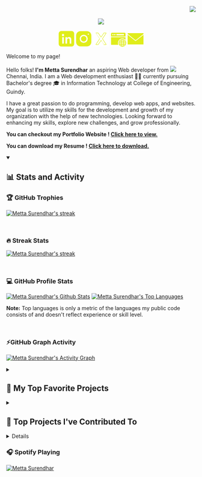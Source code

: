 <p align="right">
    <img src="https://komarev.com/ghpvc/?username=mettasurendhar&abbreviated=true&label=Profile+Views&color=yellow" />
</p>


<p align="center">
    <img src="https://readme-typing-svg.herokuapp.com/?font=Righteous&color=fffc9e&size=38&center=true&vCenter=true&width=500&height=70&duration=3000&pause=1000&lines=Hi+There!+👋;+I'm+Metta+Surendhar;+FullStack+Web+Developer+🧑‍💻;" />
</p>

<p align="center"> 
 <a href="https://www.linkedin.com/in/metta-surendhar/"><img width=42 height=42 src="https://github.com/MettaSurendhar/MettaSurendhar/blob/main/images/icons8-linkedin-50.png" /></a>
 <a href="https://instagram.com/metta_surendhar?igshid=ZDdkNTZiNTM="><img width=42 height=42 src="https://github.com/MettaSurendhar/MettaSurendhar/blob/main/images/icons8-instagram-50.png" /></a>
 <a href="https://x.com/metta_surendhar/"><img width=42 height=42 src="https://github.com/MettaSurendhar/MettaSurendhar/blob/main/images/icons8-x-80.png" /></a>
 <a href="https://mettasurendhar.github.io/Metta_Portfolio"><img width=42 height=42 src="https://github.com/MettaSurendhar/MettaSurendhar/blob/main/images/icons8-website-50.png" /></a>
 <a href="mailto:msurendhar8815@gmail.com"><img width=42 height=42 src="https://github.com/MettaSurendhar/MettaSurendhar/blob/main/images/icons8-mail-50.png" /></a>
</p>

<p>Welcome to my page!</br></br> Hello folks! <b>I'm Metta Surendhar</b> an aspiring Web developer from <img src="https://cdn-icons-png.flaticon.com/512/197/197419.png" width="13"/> Chennai, India. I am a Web development enthusiast 🧑‍💻 currently pursuing Bachelor's degree 🎓 in Information Technology at College of Engineering, Guindy.

I have a great passion to do programming, develop web apps, and websites. My goal is to utilize my skills for the development and growth of my organization with the help of new technologies. Looking forward to enhancing my skills, explore new challenges, and grow professionally.

</p>

<b> You can checkout my Portfolio Website ! <a target="_blank" href="https://mettasurendhar.github.io/Metta_Portfolio/">Click here to view. </a> </b>

<b> You can download my Resume ! <a target="_blank" href="https://github.com/MettaSurendhar/MettaSurendhar/releases/download/v2.0.0/Metta.s.Resume-3.pdf">Click here to download. </a> </b>

<details open > 
  <summary><h2>📊 Stats and Activity</h2></summary>

  <h3>🏆 GitHub Trophies </h3>

   <p>
    <a href="https://github.com/MettaSurendhar">
      <img alt="Metta Surendhar's streak" src="https://github-profile-trophy.vercel.app/?username=mettasurendhar&theme=gruvbox&no-frame=true&margin-w=15"/>
    </a>
  </p>

 <br/>
    
  <h3>🔥 Streak Stats</h3>

  <p>
    <a href="https://github.com/MettaSurendhar">
      <img alt="Metta Surendhar's streak" src="https://streak-stats.demolab.com/?user=MettaSurendhar&theme=monokai-metallian&hide_border=true&fire=fbff00&ring=fffd7a&background=1d1d1b&currStreakLabel=ffffff&sideLabels=ffffff"/>
    </a>
  </p>

   <br/>

  <h3>💻 GitHub Profile Stats</h3>

  <a href="https://github.com/MettaSurendhar"><img alt="Metta Surendhar's Github Stats" width=400px src="https://denvercoder1-github-readme-stats.vercel.app/api/?username=MettaSurendhar&show_icons=true&include_all_commits=true&count_private=true&theme=react&hide_border=true&bg_color=1d1d1b&title_color=fffd7a&icon_color=fbff00" height="192px"/></a>
  <a href="https://github.com/MettaSurendhar"><img alt="Metta Surendhar's Top Languages" width=400px src="https://denvercoder1-github-readme-stats.vercel.app/api/top-langs/?username=MettaSurendhar&layout=compact&hide=html,css&theme=react&hide_border=true&bg_color=1d1d1b&title_color=fffd7a&icon_color=fbff00" height="192px"/></a>
  <br/>

  <b>Note:</b> Top languages is only a metric of the languages my public code consists of and doesn't reflect experience or skill level.
  
  <br/>

  <h3> ⚡GitHub Graph Activity </h3>
  
  <a href="https://github.com/MettaSurendhar"><img alt="Metta Surendhar's Activity Graph" src="https://github-readme-activity-graph.vercel.app/graph/?username=MettaSurendhar&bg_color=1d1d1b&color=fffd7a&line=fbff00&point=ffffd6&area=true&area_color=fdfdd3&hide_border=true" /></a>

</details>


<details> 
  <summary><h2>📘 My Top Favorite Projects</h2></summary>
    
<a href="https://github.com/mettasurendhar/Met-Gauntlet"> <img align="center" height=120px src="https://github-readme-stats.vercel.app/api/pin/?username=mettasurendhar&repo=Met-Gauntlet&show_icons=true&show_owner=true&line_height=27&hide_border=true&description_lines_count=1&title_color=fffd7a&text_color=ffffff&icon_color=fbff00&bg_color=1d1d1b" alt="Met-Gauntlet" /> 
<a href="https://github.com/mettasurendhar/Met-Face"> <img align="center" height=120px src="https://github-readme-stats.vercel.app/api/pin/?username=mettasurendhar&repo=Met-Face&show_icons=true&show_owner=true&line_height=27&hide_border=true&description_lines_count=1&title_color=fffd7a&text_color=ffffff&icon_color=fbff00&bg_color=1d1d1b" alt="Met-Face" />  
<a href="https://github.com/mettasurendhar/qrGenerator"> <img align="center" height=120px src="https://github-readme-stats.vercel.app/api/pin/?username=mettasurendhar&repo=qrGenerator&show_icons=true&show_owner=true&description_lines_count=1&line_height=27&hide_border=true&title_color=fffd7a&text_color=ffffff&icon_color=fbff00&bg_color=1d1d1b" alt="qrGenerator" />
<a href="https://github.com/mettasurendhar/Track_My_Feet"> <img align="center" height=120px src="https://github-readme-stats.vercel.app/api/pin/?username=mettasurendhar&repo=Track_My_Feet&show_icons=true&show_owner=true&description_lines_count=1&line_height=27&hide_border=true&title_color=fffd7a&text_color=ffffff&icon_color=fbff00&bg_color=1d1d1b" alt="Track_My_Feet" />
<a href="https://github.com/mettasurendhar/Met-Object-Detector"> <img align="center" height=120px src="https://github-readme-stats.vercel.app/api/pin/?username=mettasurendhar&repo=Met-Object-Detector&show_icons=true&show_owner=true&line_height=27&hide_border=true&description_lines_count=1&title_color=fffd7a&text_color=ffffff&icon_color=fbff00&bg_color=1d1d1b" alt="Met-Object-Detector" />
<a href="https://github.com/mettasurendhar/Met_talk-Client"> <img align="center" height=120px src="https://github-readme-stats.vercel.app/api/pin/?username=mettasurendhar&repo=Met_talk-Client&show_icons=true&show_owner=true&line_height=27&hide_border=true&description_lines_count=1&title_color=fffd7a&text_color=ffffff&icon_color=fbff00&bg_color=1d1d1b" alt="Met_talk-Client" />

<br/>
<a href="https://github.com/MettaSurendhar?tab=repositories&q=&type=&language=javascript&sort=stargazers"><img alt="All Repositories" title="All Repositories" src="https://custom-icon-badges.demolab.com/badge/-Click%20Here%20For%20All%20My%20Repositories-1d1d1b?style=for-the-badge&logoColor=fffd7a&logo=repo"/></a>
</details>

<details> 
  <summary><h2>📕 Top Projects I've Contributed To</h2></summary>
    
<a href="https://github.com/sanjith-s/farmback"> <img align="center" height=120px src="https://github-readme-stats.vercel.app/api/pin/?username=sanjith-s&repo=farmback&show_icons=true&show_owner=true&line_height=27&hide_border=true&description_lines_count=1&title_color=fffd7a&text_color=ffffff&icon_color=fbff00&bg_color=1d1d1b" alt="farmback" /> 
<a href="https://github.com/sanjith-s/farmenience"> <img align="center" height=120px src="https://github-readme-stats.vercel.app/api/pin/?username=sanjith-s&repo=farmenience&show_icons=true&show_owner=true&line_height=27&hide_border=true&description_lines_count=1&title_color=fffd7a&text_color=ffffff&icon_color=fbff00&bg_color=1d1d1b" alt="farmenience" />
<a href="https://github.com/Sigma-Blue/ASP-Client"> <img align="center" height=120px src="https://github-readme-stats.vercel.app/api/pin/?username=Sigma-Blue&repo=ASP-Client&show_icons=true&show_owner=true&line_height=27&hide_border=true&description_lines_count=1&title_color=fffd7a&text_color=ffffff&icon_color=fbff00&bg_color=1d1d1b" alt="ASP-Client" />
<a href="https://github.com/Sigma-Blue/ASP-Server"> <img align="center" height=120px src="https://github-readme-stats.vercel.app/api/pin/?username=Sigma-Blue&repo=ASP-Server&show_icons=true&show_owner=true&line_height=27&hide_border=true&description_lines_count=1&title_color=fffd7a&text_color=ffffff&icon_color=fbff00&bg_color=1d1d1b" alt="ASP-Server" />

</details>

<details> 
  <summary><h2>🛠️ My Favorite Tools</h2></summary>

  <h3>👨‍💻 Programming and Markup Languages</h3>

  [![My Skills](https://skillicons.dev/icons?i=js,html,css,java,cpp,c,python,md,nodejs,dart)](https://github.com/MettaSurendhar)

  <h3>🧰 Frameworks and Libraries</h3>

  [![My Skills](https://skillicons.dev/icons?i=react,bootstrap,sass,tailwind,flutter,materialui,express,tensorflow,prisma)](https://github.com/MettaSurendhar)
  
  <h3>🗄️ Databases and Technologies </h3>
  
 [![My Skills](https://skillicons.dev/icons?i=mysql,postgres,mongodb)](https://github.com/MettaSurendhar)

  <h3>💻 Software and Tools</h3>
  
   [![My Skills](https://skillicons.dev/icons?i=vscode,git,gitlab,github,discord,figma,postman,androidstudio,eclipse,stackoverflow&perline=10)](https://github.com/MettaSurendhar)

   <br/>
<a href="https://mettasurendhar.github.io/Metta_Portfolio/"><img alt="All Tools" title="All Tools" src="https://custom-icon-badges.demolab.com/badge/-Click%20Here%20For%20All%20My%20Repositories-1d1d1b?style=for-the-badge&logoColor=fffd7a&logo=repo"/></a>

</details>


<h3>🎧 Spotify Playing</h3>

<a href="https://spotify-github-profile.vercel.app/api/view.svg?uid=vcvcm9qy9avbmp2oggjpulsn6&redirect=true"> <img align="center" src="https://spotify-github-profile.vercel.app/api/view.svg?uid=vcvcm9qy9avbmp2oggjpulsn6&cover_image=true&theme=default&background_color=1d1d1b&interchange=false&bar_color=fbff14" alt="Metta Surendhar" />


